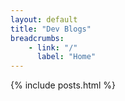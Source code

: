 ```yaml
---
layout: default
title: "Dev Blogs"
breadcrumbs: 
    - link: "/"
      label: "Home"
---
```


<!-- My Posts -->
{% include posts.html %}